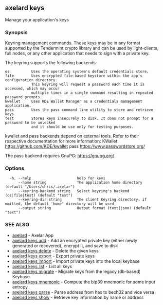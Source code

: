 ## axelard keys

Manage your application's keys

### Synopsis

Keyring management commands. These keys may be in any format supported by the
Tendermint crypto library and can be used by light-clients, full nodes, or any other application
that needs to sign with a private key.

The keyring supports the following backends:

```
os          Uses the operating system's default credentials store.
file        Uses encrypted file-based keystore within the app's configuration directory.
            This keyring will request a password each time it is accessed, which may occur
            multiple times in a single command resulting in repeated password prompts.
kwallet     Uses KDE Wallet Manager as a credentials management application.
pass        Uses the pass command line utility to store and retrieve keys.
test        Stores keys insecurely to disk. It does not prompt for a password to be unlocked
            and it should be use only for testing purposes.
```

kwallet and pass backends depend on external tools. Refer to their respective documentation for more
information:
KWallet     https://github.com/KDE/kwallet
pass        https://www.passwordstore.org/

The pass backend requires GnuPG: https://gnupg.org/

### Options

```
  -h, --help                     help for keys
      --home string              The application home directory (default "/Users/chris/.axelar")
      --keyring-backend string   Select keyring's backend (os|file|test) (default "test")
      --keyring-dir string       The client Keyring directory; if omitted, the default 'home' directory will be used
      --output string            Output format (text|json) (default "text")
```

### SEE ALSO

- [axelard](axelard.md)	 - Axelar App
- [axelard keys add](axelard_keys_add.md)	 - Add an encrypted private key (either newly generated or recovered), encrypt it, and save to disk
- [axelard keys delete](axelard_keys_delete.md)	 - Delete the given keys
- [axelard keys export](axelard_keys_export.md)	 - Export private keys
- [axelard keys import](axelard_keys_import.md)	 - Import private keys into the local keybase
- [axelard keys list](axelard_keys_list.md)	 - List all keys
- [axelard keys migrate](axelard_keys_migrate.md)	 - Migrate keys from the legacy (db-based) Keybase
- [axelard keys mnemonic](axelard_keys_mnemonic.md)	 - Compute the bip39 mnemonic for some input entropy
- [axelard keys parse](axelard_keys_parse.md)	 - Parse address from hex to bech32 and vice versa
- [axelard keys show](axelard_keys_show.md)	 - Retrieve key information by name or address
